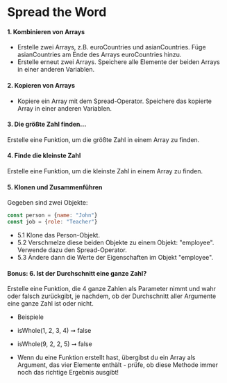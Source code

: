 # Spread the Word

#### 1. Kombinieren von Arrays
* Erstelle zwei Arrays, z.B. euroCountries und asianCountries. Füge asianCountries am Ende des Arrays euroCountries hinzu.
* Erstelle erneut zwei Arrays. Speichere alle Elemente der beiden Arrays in einer anderen Variablen.

#### 2. Kopieren von Arrays
* Kopiere ein Array mit dem Spread-Operator. Speichere das kopierte Array in einer anderen Variablen.

#### 3. Die größte Zahl finden...
Erstelle eine Funktion, um die größte Zahl in einem Array zu finden.

#### 4. Finde die kleinste Zahl
Erstelle eine Funktion, um die kleinste Zahl in einem Array zu finden.

#### 5. Klonen und Zusammenführen
Gegeben sind zwei Objekte:
```javascript
const person = {name: "John"}
const job = {role: "Teacher"}
```
* 5.1 Klone das Person-Objekt.
* 5.2 Verschmelze diese beiden Objekte zu einem Objekt: "employee". Verwende dazu den Spread-Operator.
* 5.3 Ändere dann die Werte der Eigenschaften im Objekt "employee".

#### Bonus: 6. Ist der Durchschnitt eine ganze Zahl?
Erstelle eine Funktion, die 4 ganze Zahlen als Parameter nimmt und wahr oder falsch zurückgibt, je nachdem, ob der Durchschnitt aller Argumente eine ganze Zahl ist oder nicht.
* Beispiele
* isWhole(1, 2, 3, 4) ➞ false
* isWhole(9, 2, 2, 5) ➞ false

* Wenn du eine Funktion erstellt hast, übergibst du ein Array als Argument, das vier Elemente enthält - prüfe, ob diese Methode immer noch das richtige Ergebnis ausgibt!
